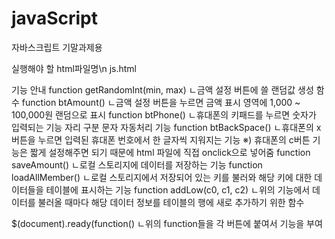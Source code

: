 # javaScript
자바스크립트 기말과제용

실행해야 할 html파일명\n
  js.html


기능 안내
  function getRandomInt(min, max)
    ㄴ금액 설정 버튼에 쓸 랜덤값 생성 함수
  function btAmount()
    ㄴ금액 설정 버튼을 누르면 금액 표시 영역에 1,000 ~ 100,000원 랜덤으로 표시
  function btPhone()
    ㄴ휴대폰의 키패드를 누르면 숫자가 입력되는 기능
      자리 구분 문자 자동처리 기능
  function btBackSpace()
    ㄴ휴대폰의 x버튼을 누르면 입력된 휴대폰 번호에서 한 글자씩 지워지는 기능
   ※) 휴대폰의 c버튼 기능은 짧게 설정해주면 되기 때문에 html 파일에 직접 onclick으로 넣어줌
  function saveAmount()
    ㄴ로컬 스토리지에 데이터를 저장하는 기능
  function loadAllMember()
    ㄴ로컬 스토리지에서 저장되어 있는 키를 불러와 해당 키에 대한 데이터들을 테이블에 표시하는 기능
  function addLow(c0, c1, c2)
    ㄴ위의 기능에서 데이터를 불러올 때마다 해당 데이터 정보를 테이블의 행에 새로 추가하기 위한 함수
    
  $(document).ready(function()
    ㄴ위의 function들을 각 버튼에 붙여서 기능을 부여
